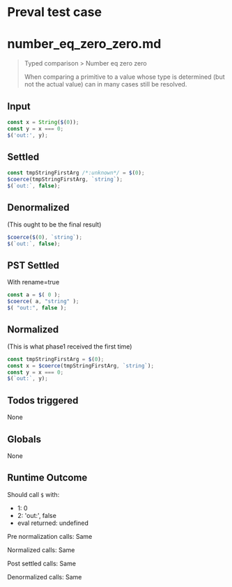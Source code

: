 # Preval test case

# number_eq_zero_zero.md

> Typed comparison > Number eq zero zero
>
> When comparing a primitive to a value whose type is determined (but not the actual value) can in many cases still be resolved.

## Input

`````js filename=intro
const x = String($(0));
const y = x === 0;
$('out:', y);
`````


## Settled


`````js filename=intro
const tmpStringFirstArg /*:unknown*/ = $(0);
$coerce(tmpStringFirstArg, `string`);
$(`out:`, false);
`````


## Denormalized
(This ought to be the final result)

`````js filename=intro
$coerce($(0), `string`);
$(`out:`, false);
`````


## PST Settled
With rename=true

`````js filename=intro
const a = $( 0 );
$coerce( a, "string" );
$( "out:", false );
`````


## Normalized
(This is what phase1 received the first time)

`````js filename=intro
const tmpStringFirstArg = $(0);
const x = $coerce(tmpStringFirstArg, `string`);
const y = x === 0;
$(`out:`, y);
`````


## Todos triggered


None


## Globals


None


## Runtime Outcome


Should call `$` with:
 - 1: 0
 - 2: 'out:', false
 - eval returned: undefined

Pre normalization calls: Same

Normalized calls: Same

Post settled calls: Same

Denormalized calls: Same
